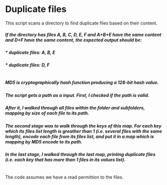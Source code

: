 
# Duplicate files

This script scans a directory to find duplicate files based on their content.
##### If the directory has files A, B, C, D, E, F and A+B+E have the same content and D+F have the same content, the expected output should be:
##### * duplicate files: A, B, E
##### * duplicate files: D, F
# 
##### MD5 is cryptographically hash function producing a 128-bit hash value.
##### The script gets a path as a input. First, I checked if the path is valid.
##### After it, I walked through all files within the folder and subfolders, mapping by size of each file to its path.
##### The second stage was to walk through the keys of this map. For each key which its files list length is greather than 1 (i.e. several files with the same length), encode each file from its files list, and put it in a map which is mapping by MD5 encode to its path.
##### In the last stage, I walked through the last map, printing duplicate files (i.e. each key that has more than 1 files in its values list).
#
The code assumes we have a read permittion to the files.

